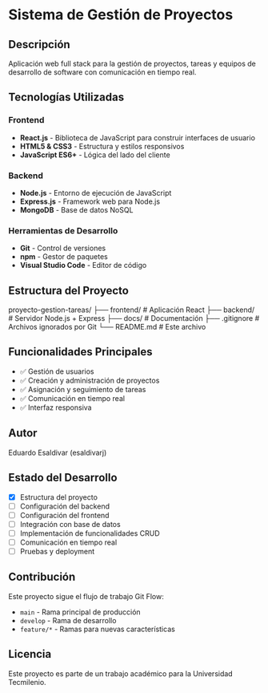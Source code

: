 # Sistema de Gestión de Proyectos

## Descripción
Aplicación web full stack para la gestión de proyectos, tareas y equipos de desarrollo de software con comunicación en tiempo real.

## Tecnologías Utilizadas

### Frontend
- **React.js** - Biblioteca de JavaScript para construir interfaces de usuario
- **HTML5 & CSS3** - Estructura y estilos responsivos
- **JavaScript ES6+** - Lógica del lado del cliente

### Backend
- **Node.js** - Entorno de ejecución de JavaScript
- **Express.js** - Framework web para Node.js
- **MongoDB** - Base de datos NoSQL

### Herramientas de Desarrollo
- **Git** - Control de versiones
- **npm** - Gestor de paquetes
- **Visual Studio Code** - Editor de código

## Estructura del Proyecto

proyecto-gestion-tareas/
├── frontend/          # Aplicación React
├── backend/           # Servidor Node.js + Express
├── docs/             # Documentación
├── .gitignore        # Archivos ignorados por Git
└── README.md         # Este archivo

## Funcionalidades Principales

- ✅ Gestión de usuarios
- ✅ Creación y administración de proyectos
- ✅ Asignación y seguimiento de tareas
- ✅ Comunicación en tiempo real
- ✅ Interfaz responsiva

## Autor

Eduardo Esaldivar (esaldivarj)

## Estado del Desarrollo

- [x] Estructura del proyecto
- [ ] Configuración del backend
- [ ] Configuración del frontend
- [ ] Integración con base de datos
- [ ] Implementación de funcionalidades CRUD
- [ ] Comunicación en tiempo real
- [ ] Pruebas y deployment

## Contribución

Este proyecto sigue el flujo de trabajo Git Flow:
- `main` - Rama principal de producción
- `develop` - Rama de desarrollo
- `feature/*` - Ramas para nuevas características

## Licencia

Este proyecto es parte de un trabajo académico para la Universidad Tecmilenio.
